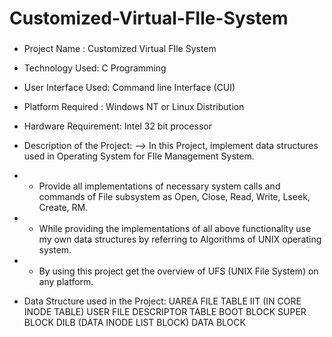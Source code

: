 # Customized-Virtual-FIle-System
###  
- Project Name : Customized Virtual FIle System
- Technology Used: C Programming 
- User Interface Used: Command line Interface (CUI)
- Platform Required : Windows NT or Linux Distribution
- Hardware Requirement: Intel 32 bit processor
- Description of  the Project: 
 --> In this Project, implement data structures used in Operating System for FIle Management System.
- - Provide all implementations of necessary system calls and commands of File subsystem as Open, Close, Read, Write, Lseek, Create, RM. 
- - While providing the implementations of all above functionality use my own data
structures by referring to Algorithms of UNIX operating system.
- - By using this project get the overview of UFS (UNIX File System) on any platform.

- Data Structure used in the Project: 
UAREA
FILE TABLE
IIT (IN CORE INODE TABLE)
USER FILE DESCRIPTOR TABLE
BOOT BLOCK
SUPER BLOCK
DILB (DATA INODE LIST BLOCK)
DATA BLOCK 
